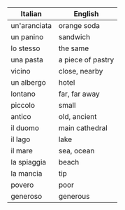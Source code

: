 | Italian      | English           |
| ------------ | ----------------- |
| un'aranciata | orange soda       |
| un panino    | sandwich          |
| lo stesso    | the same          |
| una pasta    | a piece of pastry |
| vicino       | close, nearby     |
| un albergo   | hotel             |
| lontano      | far, far away     |
| piccolo      | small             |
| antico       | old, ancient      |
| il duomo     | main cathedral    |
| il lago      | lake              |
| il mare      | sea, ocean        |
| la spiaggia  | beach             |
| la mancia    | tip               |
| povero       | poor              |
| generoso     | generous          |
